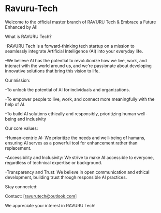 # Ravuru-Tech
Welcome to the official master branch of RAVURU Tech & Embrace a Future Enhanced by AI!

What is RAVURU Tech?

-RAVURU Tech is a forward-thinking tech startup on a mission to seamlessly integrate Artificial Intelligence (AI) into your everyday life.

-We believe AI has the potential to revolutionize how we live, work, and interact with the world around us, and we're passionate about developing innovative solutions that bring this vision to life.

Our mission:

-To unlock the potential of AI for individuals and organizations.

-To empower people to live, work, and connect more meaningfully with the help of AI.

-To build AI solutions ethically and responsibly, prioritizing human well-being and inclusivity

Our core values:

-Human-centric AI: We prioritize the needs and well-being of humans, ensuring AI serves as a powerful tool for enhancement rather than replacement.

-Accessibility and Inclusivity: We strive to make AI accessible to everyone, regardless of technical expertise or background.

-Transparency and Trust: We believe in open communication and ethical development, building trust through responsible AI practices.

Stay connected:

Contact: [ravurutech@outlook.com]

We appreciate your interest in RAVURU Tech!
